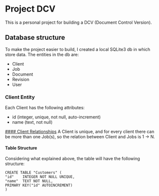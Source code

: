 # Project DCV
This is a personal project for building a DCV (Document Control Version).

## Database structure
To make the project easier to build, I created a local SQLite3 db in which store data.
The entities in the db are:
- Client
- Job
- Document
- Revision
- User

### Client Entity
Each Client has the following attributes:
- id (integer, unique, not null, auto-increment)
- name (text, not null)

<u>#### Client Relationships</u>
A Client is unique, and for every client there can be more than one Job(s), so the relation between Client and Jobs is 1 -> N.

#### Table Structure
Considering what explained above, the table will have the following structure:

```console
CREATE TABLE "Customers" (
"id"	INTEGER NOT NULL UNIQUE,
"name"	TEXT NOT NULL,
PRIMARY KEY("id" AUTOINCREMENT)
)
```

